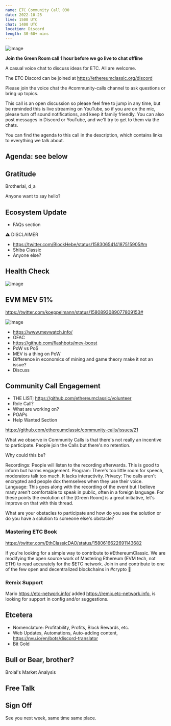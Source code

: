 ```yaml
---
name: ETC Community Call 030
date: 2022-10-25
live: 1500 UTC
chat: 1400 UTC
location: Discord
length: 30-60+ mins
---
```


![image](https://user-images.githubusercontent.com/1696942/196996427-65acf881-0491-42a3-8176-2a2075dcdb13.png)

**Join the Green Room call 1 hour before we go live to chat offline**

A casual voice chat to discuss ideas for ETC. All are welcome.

The ETC Discord can be joined at https://ethereumclassic.org/discord

Please join the voice chat the #community-calls channel to ask questions or bring up topics.

This call is an open discussion so please feel free to jump in any time, but be reminded this is live streaming on YouTube, so if you are on the mic, please turn off sound notifications, and keep it family friendly. You can also post messages in Discord or YouTube, and we'll try to get to them via the chats.

You can find the agenda to this call in the description, which contains links to everything we talk about.

## Agenda: see below

## Gratitude

Brotherlal, d_a

Anyone want to say hello?

## Ecosystem Update

- FAQs section

⚠️ DISCLAIMER

- https://twitter.com/BlockHebe/status/1583065414187515905#m
- Shiba Classic
- Anyone else?

## Health Check

![image](https://user-images.githubusercontent.com/1696942/197772243-77fadeb3-c981-4737-9eb4-7fe89f8853b1.png)

## EVM MEV 51%

https://twitter.com/koeppelmann/status/1580893089077809153#

![image](https://user-images.githubusercontent.com/1696942/196441889-78ae6997-b3af-4c15-82c6-316ad1ee7d16.png)

- https://www.mevwatch.info/
- OFAC
- https://github.com/flashbots/mev-boost
- PoW vs PoS
- MEV is a thing on PoW
- Difference in economics of mining and game theory make it not an issue?
- Discuss

## Community Call Engagement

- THE LIST; https://github.com/ethereumclassic/volunteer
- Role Call? 
- What are working on?
- POAPs
- Help Wanted Section

https://github.com/ethereumclassic/community-calls/issues/21

What we observe in Community Calls is that there's not really an incentive to participate.
People join the Calls but there's no retention.

Why could this be?

Recordings: People will listen to the recording afterwards. This is good to inform but harms engagement.
Program: There's too little room for speech, moderators talk too much. It lacks interactivity.
Privacy: The calls aren't encrypted and people dox themselves when they use their voice.
Language: This goes along with the recording of the event but I believe many aren't comfortable to speak in public, often in a foreign language.
For these points the evolution of the [Green Room] is a great initiative, let's improve on that with this thread.

What are your obstacles to participate and how do you see the solution or do you have a solution to someone else's obstacle?

### Mastering ETC Book

https://twitter.com/EthClassicDAO/status/1580616622691143682

If you're looking for a simple way to contribute to #EthereumClassic. We are modifying the open source work of Mastering Ethereum (EVM tech, not ETH) to read accurately for the $ETC network. Join in and contribute to one of the few open and decentralized blockchains in #crypto 💚

### Remix Support

Mario https://etc-network.info/ added https://remix.etc-network.info, is looking for support in config and/or suggestions.

## Etcetera

- Nomenclature: Profitability, Profits, Block Rewards, etc.
- Web Updates, Automations, Auto-adding content, https://nvu.io/en/bots/discord-translator
- Bit Gold

## Bull or Bear, brother? 

Brolal's Market Analysis

## Free Talk

## Sign Off

See you next week, same time same place.
